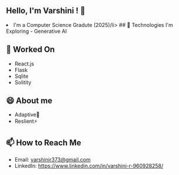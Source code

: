 

<!--
## Hi there 👋
**var-567/var-567** is a ✨ _special_ ✨ repository because its `README.md` (this file) appears on your GitHub profile.

Here are some ideas to get you started:

- 🔭 I’m currently working on ...
- 🌱 I’m currently learning ...
- 👯 I’m looking to collaborate on ...
- 🤔 I’m looking for help with ...
- 💬 Ask me about ...
- 📫 How to reach me: ...
- 😄 Pronouns: ...
- ⚡ Fun fact: ...
-->
## Hello, I'm Varshini ! 👋

<li>I'm a Computer Science Gradute (2025)/li>
## 🌱 Technologies I'm Exploring
- Generative AI

## 🚀  Worked On
- React.js
- Flask
- Sqlite
- Solitity

## 😄 About me
- Adaptive🌱
- Reslient⚡ 

## 📫 How to Reach Me
- Email: varshinir373@gmail.com
- LinkedIn: https://www.linkedin.com/in/varshini-r-960928258/

